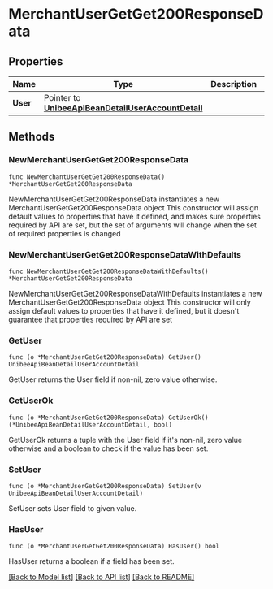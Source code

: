 # MerchantUserGetGet200ResponseData

## Properties

Name | Type | Description | Notes
------------ | ------------- | ------------- | -------------
**User** | Pointer to [**UnibeeApiBeanDetailUserAccountDetail**](UnibeeApiBeanDetailUserAccountDetail.md) |  | [optional] 

## Methods

### NewMerchantUserGetGet200ResponseData

`func NewMerchantUserGetGet200ResponseData() *MerchantUserGetGet200ResponseData`

NewMerchantUserGetGet200ResponseData instantiates a new MerchantUserGetGet200ResponseData object
This constructor will assign default values to properties that have it defined,
and makes sure properties required by API are set, but the set of arguments
will change when the set of required properties is changed

### NewMerchantUserGetGet200ResponseDataWithDefaults

`func NewMerchantUserGetGet200ResponseDataWithDefaults() *MerchantUserGetGet200ResponseData`

NewMerchantUserGetGet200ResponseDataWithDefaults instantiates a new MerchantUserGetGet200ResponseData object
This constructor will only assign default values to properties that have it defined,
but it doesn't guarantee that properties required by API are set

### GetUser

`func (o *MerchantUserGetGet200ResponseData) GetUser() UnibeeApiBeanDetailUserAccountDetail`

GetUser returns the User field if non-nil, zero value otherwise.

### GetUserOk

`func (o *MerchantUserGetGet200ResponseData) GetUserOk() (*UnibeeApiBeanDetailUserAccountDetail, bool)`

GetUserOk returns a tuple with the User field if it's non-nil, zero value otherwise
and a boolean to check if the value has been set.

### SetUser

`func (o *MerchantUserGetGet200ResponseData) SetUser(v UnibeeApiBeanDetailUserAccountDetail)`

SetUser sets User field to given value.

### HasUser

`func (o *MerchantUserGetGet200ResponseData) HasUser() bool`

HasUser returns a boolean if a field has been set.


[[Back to Model list]](../README.md#documentation-for-models) [[Back to API list]](../README.md#documentation-for-api-endpoints) [[Back to README]](../README.md)


